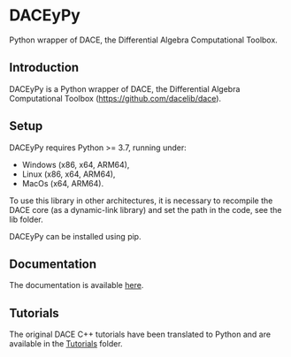 # DACEyPy

Python wrapper of DACE, the Differential Algebra Computational Toolbox.

## Introduction

DACEyPy is a Python wrapper of DACE, the Differential Algebra Computational Toolbox
(https://github.com/dacelib/dace).

## Setup

DACEyPy requires Python >= 3.7, running under:
- Windows (x86, x64, ARM64),
- Linux (x86, x64, ARM64),
- MacOs (x64, ARM64).

To use this library in other architectures, it is necessary to recompile the
DACE core (as a dynamic-link library) and set the path in the code, see the lib folder.

DACEyPy can be installed using pip.

## Documentation

The documentation is available [here](https://github.com/giovannipurpura/daceypy/blob/master/docs/index.md).

## Tutorials

The original DACE C++ tutorials have been translated to Python and are available in the
[Tutorials](https://github.com/giovannipurpura/daceypy/tree/master/docs/Tutorials) folder.
